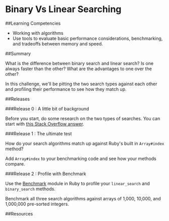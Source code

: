 # Binary Vs Linear Searching

##Learning Competencies

* Working with algorithms
* Use tools to evaluate basic performance considerations, benchmarking, and tradeoffs between memory and speed.

##Summary

What is the difference between binary search and linear search? Is one always faster than the other? What are the advantages to one over the other?

In this challenge, we'll be pitting the two search types against each other and profiling their performance to see how they match up.

##Releases

###Release 0 : A little bit of background

Before you start, do some research on the two types of searches. You can start with [this Stack Overflow answer](http://stackoverflow.com/questions/700241/what-is-the-difference-between-linear-search-and-binary-search).

###Release 1 : The ultimate test

How do your search algorithms match up against Ruby's built in `Array#index` method?

Add `Array#index` to your benchmarking code and see how your methods compare.

###Release 2 : Profile with Benchmark

Use the [Benchmark](http://ruby-doc.org/stdlib-1.9.3/libdoc/benchmark/rdoc/Benchmark.html) module in Ruby to profile your `linear_search` and `binary_search` methods.

Benchmark all three search algorithms against arrays of 1,000, 10,000, and 1,000,000 pre-sorted integers.


<!-- ##Optimize Your Learning -->

##Resources

